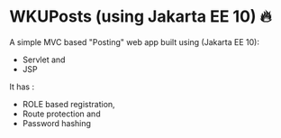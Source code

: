 # WKUPosts (using Jakarta EE 10) 🔥

A simple MVC based "Posting" web app built using (Jakarta EE 10):

- Servlet and
- JSP

It has :

- ROLE based registration,
- Route protection and
- Password hashing
